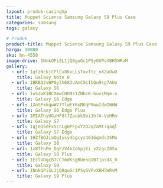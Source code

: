 ```yaml
---
layout: produk-casinghp
title: Muppet Science Samsung Galaxy S9 Plus Case
categories: samsung
tags: galaxy

# Produk
product-title: Muppet Science Samsung Galaxy S9 Plus Case
harga: 90000
sku: hn-4558
image-drive: 1NnkQPiSL1jQ8guGc1PSyGVPvXBH5WRvM
gallery:
  - url: 1qfzNckjCFlCv8KvLLsTovftc_nXZaOwO
    title: Galaxy Note 8
  - url: 1BRBQ2vBP0ylhE83uAmCSsIbQu9sg7AUo
    title: Galaxy S6
  - url: 1oSzwK1BCXmwCHO9s1ZNhcK-buvsMqm-n
    title: Galaxy S6 Edge
  - url: 1XnSPxkqwW77TlwEY6xMKqP0wwIdwIWHW
    title: Galaxy S6 Edge Plus
  - url: 1MIAThyUGzHF8t7ZaubkSbi3hfA-VoHRm
    title: Galaxy S7
  - url: 1qjeD5eFx5ccLg0PFpxYzD2qZaMt7qaql
    title: Galaxy S7 Edge
  - url: 1HZfBOJimQgIysy4bgcyz461Gqmds3SMo
    title: Galaxy S8
  - url: 1x8fFnPe_DgFzV4b2ohpjEi_yXzgcZ8Sa
    title: Galaxy S8 Plus
  - url: 1EzlVDgcB7CCTmdKsgRUenqIBT1psdX_0
    title: Galaxy S9
  - url: 1NnkQPiSL1jQ8guGc1PSyGVPvXBH5WRvM
    title: Galaxy S9 Plus
---
```

